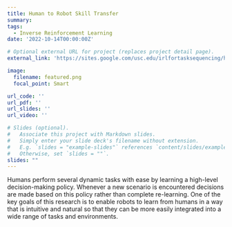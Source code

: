 ```yaml
---
title: Human to Robot Skill Transfer
summary: 
tags:
  - Inverse Reinforcement Learning
date: '2022-10-14T00:00:00Z'

# Optional external URL for project (replaces project detail page).
external_link: 'https://sites.google.com/usc.edu/irlfortasksequencing/home'

image:
  filename: featured.png
  focal_point: Smart

url_code: ''
url_pdf: ''
url_slides: ''
url_video: ''

# Slides (optional).
#   Associate this project with Markdown slides.
#   Simply enter your slide deck's filename without extension.
#   E.g. `slides = "example-slides"` references `content/slides/example-slides.md`.
#   Otherwise, set `slides = ""`.
slides: ""
---
```

Humans perform several dynamic tasks with ease by learning a high-level decision-making policy. Whenever a new scenario is encountered decisions are made based on this policy rather than complete re-learning. One of the key goals of this research is to enable robots to learn from humans in a way that is intuitive and natural so that they can be more easily integrated into a wide range of tasks and environments.